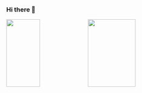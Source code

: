 ### Hi there 👋

<!--
**joaomoraiss/joaomoraiss** is a ✨ _special_ ✨ repository because its `README.md` (this file) appears on your GitHub profile.

Here are some ideas to get you started:

- 🔭 I’m currently working on ...
- 🌱 I’m currently learning ...
- 👯 I’m looking to collaborate on ...
- 🤔 I’m looking for help with ...
- 💬 Ask me about ...
- 📫 How to reach me: ...
- 😄 Pronouns: ...
- ⚡ Fun fact: ...
-->
  <div>
<img height=180em width="42%" src="https://github-readme-stats.vercel.app/api?username=joaomoraiss&count_private=true&show_icons=true&theme=midnight-purple">
<img height=180em width="50%" src="https://github-readme-stats.vercel.app/api/top-langs/?username=joaomoraiss&hide_progress=true">
  </div>
